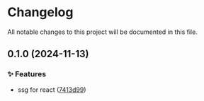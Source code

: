 <!-- header -->
# Changelog

All notable changes to this project will be documented in this file.

<!-- version:0.1.0 -->
## 0.1.0 (2024-11-13)

<!-- changelog -->
### ✨ Features

- ssg for react ([7413d99](https://github.com/Wroud/foundation/commit/7413d99))

